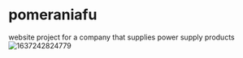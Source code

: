 # pomeraniafu
website project for a company that supplies power supply products
![1637242824779](https://user-images.githubusercontent.com/35849167/142426135-2fc9f3ce-db83-4f4a-af04-4dfafb3c21df.png)
